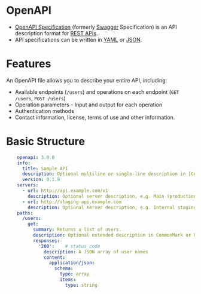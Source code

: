 # OpenAPI
- [OpenAPI Specification](https://swagger.io/docs/specification/about/) (formerly [Swagger](Readme.md) Specification) is an API description format for [REST APIs](../../REST.md). 
- API specifications can be written in [YAML](https://en.wikipedia.org/wiki/YAML) or [JSON](https://www.w3schools.com/js/js_json_intro.asp).

# Features

An OpenAPI file allows you to describe your entire API, including:
- Available endpoints (`/users`) and operations on each endpoint (`GET /users`, `POST /users`)
- Operation parameters - Input and output for each operation
- Authentication methods
- Contact information, license, terms of use and other information.

# Basic Structure

````yaml
    openapi: 3.0.0
    info:
      title: Sample API
      description: Optional multiline or single-line description in [CommonMark](http://commonmark.org/help/) or HTML.
      version: 0.1.9
    servers:
      - url: http://api.example.com/v1
        description: Optional server description, e.g. Main (production) server
      - url: http://staging-api.example.com
        description: Optional server description, e.g. Internal staging server for testing
    paths:
      /users:
        get:
          summary: Returns a list of users.
          description: Optional extended description in CommonMark or HTML.
          responses:
            '200':    # status code
              description: A JSON array of user names
              content:
                application/json:
                  schema: 
                    type: array
                    items: 
                      type: string
````



